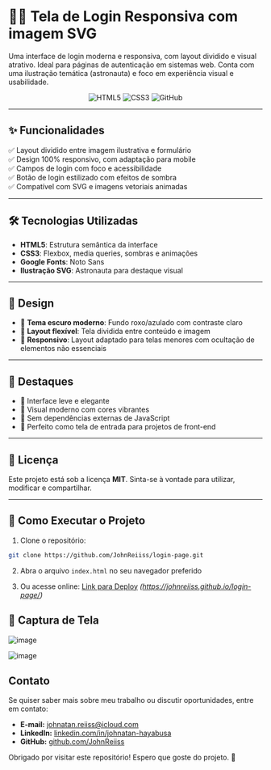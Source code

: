 # 🧑‍🚀 Tela de Login Responsiva com imagem SVG

Uma interface de login moderna e responsiva, com layout dividido e visual atrativo. Ideal para páginas de autenticação em sistemas web. Conta com uma ilustração temática (astronauta) e foco em experiência visual e usabilidade.

<div align="center">
  <img src="https://img.shields.io/badge/HTML5-E34F26?style=for-the-badge&logo=html5&logoColor=white" alt="HTML5">
  <img src="https://img.shields.io/badge/CSS3-1572B6?style=for-the-badge&logo=css3&logoColor=white" alt="CSS3">
  <img src="https://img.shields.io/badge/GitHub-100000?style=for-the-badge&logo=github&logoColor=white" alt="GitHub">
</div>

---

## ✨ Funcionalidades

✅ Layout dividido entre imagem ilustrativa e formulário  
✅ Design 100% responsivo, com adaptação para mobile  
✅ Campos de login com foco e acessibilidade  
✅ Botão de login estilizado com efeitos de sombra  
✅ Compatível com SVG e imagens vetoriais animadas  

---

## 🛠️ Tecnologias Utilizadas

- **HTML5**: Estrutura semântica da interface
- **CSS3**: Flexbox, media queries, sombras e animações
- **Google Fonts**: Noto Sans
- **Ilustração SVG**: Astronauta para destaque visual

---

## 🎨 Design

- 🌌 **Tema escuro moderno**: Fundo roxo/azulado com contraste claro
- 🧩 **Layout flexível**: Tela dividida entre conteúdo e imagem
- 📱 **Responsivo**: Layout adaptado para telas menores com ocultação de elementos não essenciais

---

## 🌟 Destaques

- 🔹 Interface leve e elegante
- 🔹 Visual moderno com cores vibrantes
- 🔹 Sem dependências externas de JavaScript
- 🔹 Perfeito como tela de entrada para projetos de front-end

---

## 📄 Licença

Este projeto está sob a licença **MIT**. Sinta-se à vontade para utilizar, modificar e compartilhar.

---

## 🚀 Como Executar o Projeto

1. Clone o repositório:
```bash
git clone https://github.com/JohnReiiss/login-page.git
```

2. Abra o arquivo `index.html` no seu navegador preferido

3. Ou acesse online: [Link para Deploy](#) *(https://johnreiiss.github.io/login-page/)*

## 📌 Captura de Tela
![image](https://github.com/user-attachments/assets/4f2fc607-b5ef-46e4-ba02-02e7bcae8cfa)

![image](https://github.com/user-attachments/assets/db4055af-0c3a-4898-8684-6e4fb8aa7f93)

## Contato
Se quiser saber mais sobre meu trabalho ou discutir oportunidades, entre em contato:

- **E-mail:** johnatan.reiiss@icloud.com
- **LinkedIn:** [linkedin.com/in/johnatan-hayabusa](https://www.linkedin.com/in/johnatan-dos-santos-reis-945092b7/)
- **GitHub:** [github.com/JohnReiiss](https://github.com/JohnReiiss)

Obrigado por visitar este repositório! Espero que goste do projeto. 🚀

